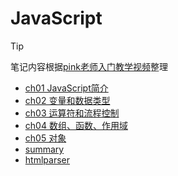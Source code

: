 # JavaScript

> [!TIP]
>
> 笔记内容根据[pink老师入门教学视频](https://www.bilibili.com/video/BV1Sy4y1C7ha)整理

- [ch01 JavaScript简介](frontend/js/ch01)
- [ch02 变量和数据类型](frontend/js/ch02)
- [ch03 运算符和流程控制](frontend/js/ch03)
- [ch04 数组、函数、作用域](frontend/js/ch04)
- [ch05 对象](frontend/js/ch05)
- [summary](frontend/js/summary)
- [htmlparser](tools/htmlparser/index.html)
